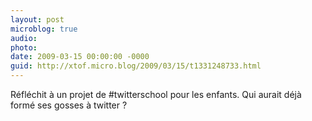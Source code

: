 ```yaml
---
layout: post
microblog: true
audio: 
photo: 
date: 2009-03-15 00:00:00 -0000
guid: http://xtof.micro.blog/2009/03/15/t1331248733.html
---
```

Réfléchit à un projet de #twitterschool pour les enfants. Qui aurait déjà formé ses gosses à twitter ?
